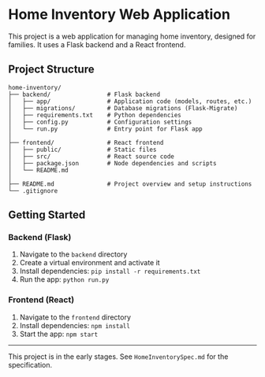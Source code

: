 # Home Inventory Web Application

This project is a web application for managing home inventory, designed for families. It uses a Flask backend and a React frontend.

## Project Structure

```
home-inventory/
├── backend/                # Flask backend
│   ├── app/                # Application code (models, routes, etc.)
│   ├── migrations/         # Database migrations (Flask-Migrate)
│   ├── requirements.txt    # Python dependencies
│   ├── config.py           # Configuration settings
│   └── run.py              # Entry point for Flask app
│
├── frontend/               # React frontend
│   ├── public/             # Static files
│   ├── src/                # React source code
│   ├── package.json        # Node dependencies and scripts
│   └── README.md
│
├── README.md               # Project overview and setup instructions
└── .gitignore
```

## Getting Started

### Backend (Flask)
1. Navigate to the `backend` directory
2. Create a virtual environment and activate it
3. Install dependencies: `pip install -r requirements.txt`
4. Run the app: `python run.py`

### Frontend (React)
1. Navigate to the `frontend` directory
2. Install dependencies: `npm install`
3. Start the app: `npm start`

---

This project is in the early stages. See `HomeInventorySpec.md` for the specification.
